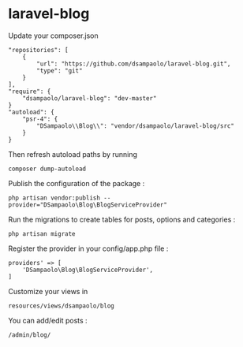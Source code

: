 # laravel-blog

Update your composer.json 

```
"repositories": [
    {
        "url": "https://github.com/dsampaolo/laravel-blog.git",
        "type": "git"
    }
],
"require": {
    "dsampaolo/laravel-blog": "dev-master"
}
"autoload": {
    "psr-4": {
        "DSampaolo\\Blog\\": "vendor/dsampaolo/laravel-blog/src"
    }
}
```

Then refresh autoload paths by running  
``` 
composer dump-autoload
``` 

Publish the configuration of the package :

```
php artisan vendor:publish --provider="DSampaolo\Blog\BlogServiceProvider"
```

Run the migrations to create tables for posts, options and categories :
```
php artisan migrate
```

Register the provider in your config/app.php file :

```'
providers' => [
    'DSampaolo\Blog\BlogServiceProvider',
]
```

Customize your views in 
``` 
resources/views/dsampaolo/blog
``` 

You can add/edit posts :
```
/admin/blog/
```

